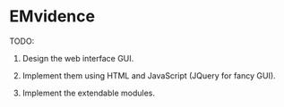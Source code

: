 # EMvidence

TODO:

1. Design the web interface GUI.

2. Implement them using HTML and JavaScript (JQuery for fancy GUI).

3. Implement the extendable modules.
